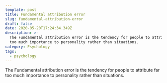 ```yaml
---
template: post
title: Fundamental attribution error
slug: fundamental-attribution-error
draft: false
date: 2020-05-20T17:24:34.349Z
description: >-
  The Fundamental attribution error is the tendency for people to attribute far
  too much importance to personality rather than situations.
category: Psychology
tags:
  - psychology
---
```

The Fundamental attribution error is the tendency for people to attribute far too much importance to personality rather than situations.